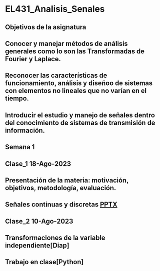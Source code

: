 # EL431_Analisis_Senales
## Objetivos de la asignatura
## Conocer y manejar métodos de análisis generales como lo son las Transformadas de Fourier y Laplace.
## Reconocer las características de funcionamiento, análisis y diseñoo de sistemas con elementos no lineales que no varían en el tiempo.
## Introducir el estudio y manejo de señales dentro del conocimiento de sistemas de transmisión de información.
## Semana 1
## Clase_1 18-Ago-2023
## Presentación de la materia: motivación, objetivos, metodología, evaluación.
## Señales continuas y discretas [PPTX](https://github.com/joseramoniglesias/EL431_Analisis_Senales/blob/main/Clases/Cap01_Introducci%C3%B3n/Presentaciones/AS01_Se%C3%B1ales_continuasydiscretas.pdf) 
## Clase_2 10-Ago-2023
## Transformaciones de la variable independiente[Diap]
## Trabajo en clase[Python]
